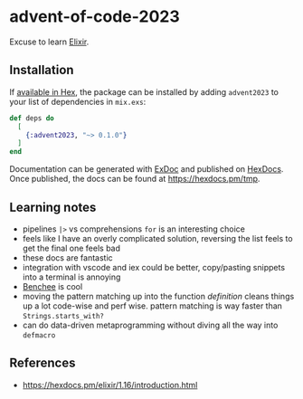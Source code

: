 # advent-of-code-2023

Excuse to learn [Elixir].

## Installation

If [available in Hex](https://hex.pm/docs/publish), the package can be installed
by adding `advent2023` to your list of dependencies in `mix.exs`:

```elixir
def deps do
  [
    {:advent2023, "~> 0.1.0"}
  ]
end
```

Documentation can be generated with [ExDoc](https://github.com/elixir-lang/ex_doc)
and published on [HexDocs](https://hexdocs.pm). Once published, the docs can
be found at <https://hexdocs.pm/tmp>.

## Learning notes

- pipelines `|>` vs comprehensions `for` is an interesting choice
- feels like I have an overly complicated solution, reversing the list feels to get the final one feels bad
- these docs are fantastic
- integration with vscode and iex could be better, copy/pasting snippets into a terminal is annoying
- [Benchee] is cool
- moving the pattern matching up into the function _definition_ cleans things up a lot code-wise and perf wise. pattern matching is way faster than `Strings.starts_with?`
- can do data-driven metaprogramming without diving all the way into `defmacro`


## References

- <https://hexdocs.pm/elixir/1.16/introduction.html>

[Elixir]: https://elixir-lang.org/
[Benchee]: https://elixirschool.com/en/lessons/misc/benchee

